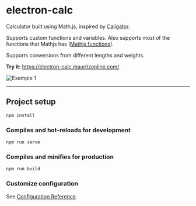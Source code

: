 # electron-calc

Calculator built using Math.js, inspired by [Caligator](https://github.com/sarthology/caligator).

Supports custom functions and variables. Also supports most of the functions that Mathjs has ([Mathjs functions](https://mathjs.org/docs/reference/functions.html)).

Supports conversions from different lengths and weights.

**Try it:** https://electron-calc.mauritzonline.com/

![Example 1](https://cdn.mauritzonline.com/electron_calc/example2.jpg)

---

## Project setup
```
npm install
```

### Compiles and hot-reloads for development
```
npm run serve
```

### Compiles and minifies for production
```
npm run build
```

### Customize configuration
See [Configuration Reference](https://cli.vuejs.org/config/).
